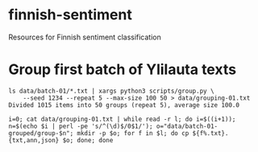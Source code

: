 # finnish-sentiment

Resources for Finnish sentiment classification

# Group first batch of Ylilauta texts

```
ls data/batch-01/*.txt | xargs python3 scripts/group.py \
    --seed 1234 --repeat 5 --max-size 100 50 > data/grouping-01.txt
Divided 1015 items into 50 groups (repeat 5), average size 100.0
```

```
i=0; cat data/grouping-01.txt | while read -r l; do i=$((i+1)); n=$(echo $i | perl -pe 's/^(\d)$/0$1/'); o="data/batch-01-grouped/group-$n"; mkdir -p $o; for f in $l; do cp ${f%.txt}.{txt,ann,json} $o; done; done
```
